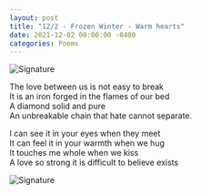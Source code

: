 ```yaml
---
layout: post
title: "12/2 - Frozen Winter - Warm hearts"
date: 2021-12-02 00:00:00 -0400
categories: Poems
---
```

![Signature](https://images2.imgbox.com/2c/f4/nrFm94h1_o.jpg)

The love between us is not easy to break <br>
It is an iron forged in the flames of our bed <br>
A diamond solid and pure <br>
An unbreakable chain that hate cannot separate. <br>

I can see it in your eyes when they meet <br>
It can feel it in your warmth when we hug <br>
It touches me whole when we kiss <br>
A love so strong it is difficult to believe exists <br>

![Signature](https://robertalberto.com/ttdlmr.png)
